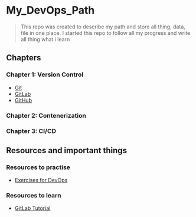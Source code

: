 # My_DevOps_Path

> This repo was created to describe my path and store all thing, data, file in one place.
  I started this repo to follow all my progress and write all thing what i learn

## Chapters
### Chapter 1: Version Control
- [Git](https://github.com/MMaron2/My_DevOps_Path/blob/main/chapters/chapter1%3A_version_control/git.md)
- [GitLab](https://github.com/MMaron2/My_DevOps_Path/blob/main/chapters/chapter1%3A_version_control/gitlab.md)
- [GitHub](https://github.com/MMaron2/My_DevOps_Path/blob/main/chapters/chapter1%3A_version_control/github.md)

### Chapter 2: Contenerization

### Chapter 3: CI/CD


## Resources and important things
### Resources to practise
- [Exercises for DevOps](https://github.com/bregman-arie/devops-exercises?tab=readme-ov-file)

### Resources to learn
- [GitLab Tutorial](https://www.youtube.com/watch?v=8aV5AxJrHDg) 
